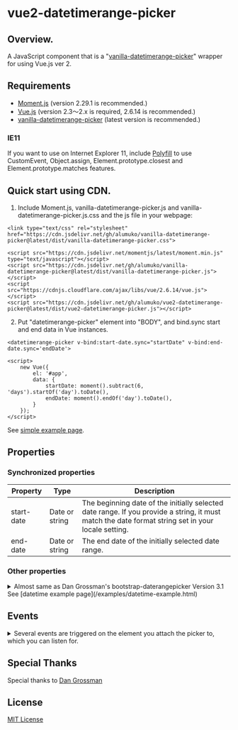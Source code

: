 # vue2-datetimerange-picker

## Overview.
A JavaScript component that is a "[vanilla-datetimerange-picker](https://github.com/alumuko/vanilla-datetimerange-picker)" wrapper for using Vue.js ver 2.


## Requirements
-  [Moment.js](https://momentjs.com/) (version 2.29.1 is recommended.)
-  [Vue.js](https://vuejs.org/) (version 2.3～2.x is required, 2.6.14 is recommended.)
-  [vanilla-datetimerange-picker](https://github.com/alumuko/vanilla-datetimerange-picker) (latest version is recommended.)


### IE11
If you want to use on Internet Explorer 11, include [Polyfill](https://polyfill.io/v3/polyfill.js?ua=ie/11) to use CustomEvent, Object.assign, Element.prototype.closest and Element.prototype.matches features.


## Quick start using CDN.
1. Include Moment.js,  vanilla-datetimerange-picker.js and vanilla-datetimerange-picker.js.css and the js file in your webpage:
```
<link type="text/css" rel="stylesheet" href="https://cdn.jsdelivr.net/gh/alumuko/vanilla-datetimerange-picker@latest/dist/vanilla-datetimerange-picker.css">

<script src="https://cdn.jsdelivr.net/momentjs/latest/moment.min.js" type="text/javascript"></script>
<script src="https://cdn.jsdelivr.net/gh/alumuko/vanilla-datetimerange-picker@latest/dist/vanilla-datetimerange-picker.js"></script>
<script src="https://cdnjs.cloudflare.com/ajax/libs/vue/2.6.14/vue.js"></script>
<script src="https://cdn.jsdelivr.net/gh/alumuko/vue2-datetimerange-picker@latest/dist/vue2-datetimerange-picker.js"></script>
```
2. Put "datetimerange-picker" element into "BODY", and bind.sync start and end data in Vue instances.
```
<datetimerange-picker v-bind:start-date.sync="startDate" v-bind:end-date.sync='endDate'>

<script>
    new Vue({
        el: '#app',
        data: {
            startDate: moment().subtract(6, 'days').startOf('day').toDate(),
            endDate: moment().endOf('day').toDate(),
        }
    });
</script>
```

See [simple example page](examples/datetime-example-simple.html).

## Properties

### Synchronized properties
| Property | Type | Description |
----|----|---- 
| start-date | Date or string | The beginning date of the initially selected date range. If you provide a string, it must match the date format string set in your locale setting.|
| end-date | Date or string | The end date of the initially selected date range.|


### Other properties
<details>
<summary>Almost same as Dan Grossman's bootstrap-daterangepicker Version 3.1</summary>

| Property | Type | Description |
----|----|---- 
| bind-element | string or input element | Bind outer input element. If not set, use internal input element. See [outer example page](examples/datetime-exampl-outer.html)|
| min-date | Date or string | The earliest date a user may select.|
| max-date | Date or string | The latest date a user may select. |
| max-span | object | The maximum span between the selected start and end dates. You can provide any object the moment library would let you add to a date. |
|show-dropdowns | true/**false** | Show year and month select boxes above calendars to jump to a specific month and year. |
 min-year | number | The minimum year shown in the dropdowns when **showDropdowns** is set to true.|
| max-year | number | The maximum year shown in the dropdowns when **showDropdowns** is set to true.|
| show-week-numbers | true/**false** | Show localized week numbers at the start of each week on the calendars.|
| show-iso-week-numbers | true/**false** | Show ISO week numbers at the start of each week on the calendars.|
| time-picker | true/**false** | Adds select boxes to choose times in addition to dates.|
| time-picker-increment | number | Increment of the minutes selection list for times (i.e. 30 to allow only selection of times ending in 0 or 30).|
  time-picker-twentyfour-hour | true/**false** | Use 24-hour instead of 12-hour times, removing the AM/PM selection.|
| time-picker-seconds | true/**false** | Show seconds in the timePicker. |
| ranges | object |Set predefined date ranges the user can select from. Each key is the label for the range, and its value an array with two dates representing the bounds of the range. See example code.|
| show-custom-range-label | **true**/false | Displays "Custom Range" at the end of the list of predefined ranges, when the ranges option is used. This option will be highlighted whenever the current date range selection does not match one of the predefined ranges. Clicking it will display the calendars to select a new range. |
| always-show-calendars | true/**false** | Normally, if you use the ranges option to specify pre-defined date ranges, calendars for choosing a custom date range are not shown until the user clicks "Custom Range". When this option is set to true, the calendars for choosing a custom date range are always shown instead. |
| opens | 'left'/**'right'**/'center' | Whether the picker appears aligned to the left, to the right, or centered under the HTML element it's attached to. |
| drops | **'down'**/'up'/'auto' | Whether the picker appears below (default) or above the HTML element it's attached to. |
| button-classes | string | CSS class names that will be added to both the apply and cancel buttons.|
| apply-button-classes | string | CSS class names that will be added only to the apply button.|
| cancel-button-classes | string | CSS class names that will be added only to the cancel button. |
| single-date-picker | true/**false** | Show only a single calendar to choose one date, instead of a range picker with two calendars. The start and end dates provided to your callback will be the same single date chosen.|
| auto-apply | true/**false** | Hide the apply and cancel buttons, and automatically apply a new date range as soon as two dates are clicked.|
| linked-calendars | **true**/false | When enabled, the two calendars displayed will always be for two sequential months (i.e. January and February), and both will be advanced when clicking the left or right arrows above the calendars. When disabled, the two calendars can be individually advanced and display any month/year.|
| is-invalid-date | function(moment) | A function that is passed each date in the two calendars before they are displayed, and may return true or false to indicate whether that date should be available for selection or not.|
| is-custom-date | function(moment) | A function that is passed each date in the two calendars before they are displayed, and may return a string or array of CSS class names to apply to that date's calendar cell.|
| auto-update-input | **true**/false | Indicates whether the date range picker should automatically update the value of the &lt;input&gt; element it's attached to at initialization and when the selected dates change.|
| parent-el | string | the parent element that the date range picker will be added to, if not provided this will be 'body'|
| locale-format | string | date time text locale format like "YYYY年MM月DD日 HH時mm分ss秒".|
| locale-separator | string | separator between 2 date times. default separator is "**-**"|
| locale-apply-label | string | label text of the apply button. default is "**Apply**"|
| locale-cancel-label | string | label text of the cancel button. default is "**Cancel**"|
| locale-week-label | string | label text of week number column like "**W**"|
| locale-days-of-week | array of 7 strings | 7 label texts of week column like **['Su', 'Mo', 'Tu', 'We', 'Th', 'Fr', 'Sa']** |
| locale-month-names | array of 12 strings | 12 label texts of month nameweek column. like **['Jan', 'Feb', 'Mar', 'Apr', 'May', 'Jun', 'Jul', 'Aug', 'Sep', 'Oct', 'Nov', 'Dec']** |
| locale-first-day | number | 0 = from Sunday, 1 = from Monday, ..., 6 = from Saturday |
> **strong text value** means default value.

</details>
See [datetime example page](/examples/datetime-example.html)

## Events
<details>
<summary> Several events are triggered on the element you attach the picker to, which you can listen for.</summary>

| Name |  Description |
----|---- 
| show.daterangepicker | Triggered when the picker is shown |
| hide.daterangepicker | Triggered when the picker is hidden |
| showCalendar.daterangepicker | Triggered when the calendar(s) are shown |
| hideCalendar.daterangepicker | Triggered when the calendar(s) are hidden |
| apply.daterangepicker |Triggered when the apply button is clicked, or when a predefined range is clicked |
| cancel.daterangepicker |Triggered when the cancel button is clicked |

### Usage
```
    window.addEventListener('apply.daterangepicker', function (ev) {
        console.log(ev.detail.startDate.format('YYYY-MM-DD'));
        console.log(ev.detail.endDate.format('YYYY-MM-DD'));
    });
```
</details>

## Special Thanks
 Special thanks to [Dan Grossman](http://www.dangrossman.info/)

## License
 [MIT License](LICENSE)
